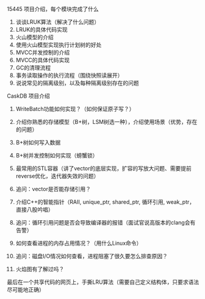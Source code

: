 15445 项目介绍，每个模块完成了什么
1. 谈谈LRUK算法（解决了什么问题）
2. LRUK的具体代码实现
3. 火山模型的介绍
4. 使用火山模型实现执行计划树的好处
5. MVCC并发控制的介绍
6. MVCC的具体代码实现
7. GC的清理流程
8. 事务读取操作的执行流程（围绕快照读展开）
9. 说说常见的隔离级别，以及每种隔离级别存在的问题

CaskDB 项目介绍
1. WriteBatch功能如何实现？（如何保证原子写？）
2. 介绍你熟悉的存储模型（B+树，LSM树选一种），介绍使用场景（优势，存在的问题）
3. B+树如何写入数据
4. B+树并发控制如何实现（螃蟹锁）

5. 最常用的STL容器（讲了vector的底层实现，扩容的写放大问题、需要提前reverse优化，迭代器失效的问题）
6. 追问：vector是否能存储引用？
7. 介绍C++的智能指针（RAII, unique_ptr, shared_ptr, 循环引用, weak_ptr，直接八股吟唱）
8. 追问：循环引用问题是否会导致编译器的报错（面试官说高版本的clang会有告警）
9. 如何查看进程的内存占用情况？（用什么Linux命令）
10. 追问：磁盘I/O情况如何查看，进程阻塞了很久要怎么排查原因？
11. 火焰图有了解过吗？

最后在一个共享代码的网页上，手撕LRU算法（需要自己定义结构体，只要求语法尽可能地正确）
